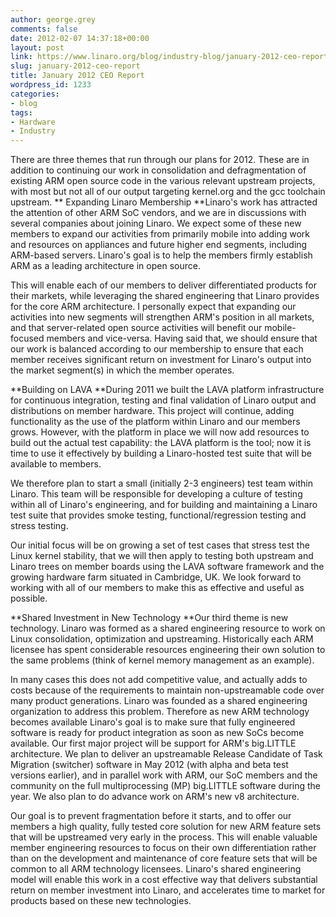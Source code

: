 ```yaml
---
author: george.grey
comments: false
date: 2012-02-07 14:37:18+00:00
layout: post
link: https://www.linaro.org/blog/industry-blog/january-2012-ceo-report/
slug: january-2012-ceo-report
title: January 2012 CEO Report
wordpress_id: 1233
categories:
- blog
tags:
- Hardware
- Industry
---
```


There are three themes that run through our plans for 2012. These are in addition to continuing our work in consolidation and defragmentation of existing ARM open source code in the various relevant upstream projects, with most but not all of our output targeting kernel.org and the gcc toolchain upstream.
**
Expanding Linaro Membership
**Linaro's work has attracted the attention of other ARM SoC vendors, and we are in discussions with several companies about joining Linaro. We expect some of these new members to expand our activities from primarily mobile into adding work and resources on appliances and future higher end segments, including ARM-based servers. Linaro's goal is to help the members firmly establish ARM as a leading architecture in open source.

This will enable each of our members to deliver differentiated products for their markets, while leveraging the shared engineering that Linaro provides for the core ARM architecture. I personally expect that expanding our activities into new segments will strengthen ARM's position in all markets, and that server-related open source activities will benefit our mobile-focused members and vice-versa. Having said that, we should ensure that our work is balanced according to our membership to ensure that each member receives significant return on investment for Linaro's output into the market segment(s) in which the member operates.

**Building on LAVA
**During 2011 we built the LAVA platform infrastructure for continuous integration, testing and final validation of Linaro output and distributions on member hardware. This project will continue, adding functionality as the use of the platform within Linaro and our members grows. However, with the platform in place we will now add resources to build out the actual test capability: the LAVA platform is the tool; now it is time to use it effectively by building a Linaro-hosted test suite that will be available to members.

We therefore plan to start a small (initially 2-3 engineers) test team within Linaro. This team will be responsible for developing a culture of testing within all of Linaro's engineering, and for building and maintaining a Linaro test suite that provides smoke testing, functional/regression testing and stress testing.

Our initial focus will be on growing a set of test cases that stress test the Linux kernel stability, that we will then apply to testing both upstream and Linaro trees on member boards using the LAVA software framework and the growing hardware farm situated in Cambridge, UK. We look forward to working with all of our members to make this as effective and useful as possible.

**Shared Investment in New Technology
**Our third theme is new technology. Linaro was formed as a shared engineering resource to work on Linux consolidation, optimization and upstreaming. Historically each ARM licensee has spent considerable resources engineering their own solution to the same problems (think of kernel memory management as an example).

In many cases this does not add competitive value, and actually adds to costs because of the requirements to maintain non-upstreamable code over many product generations. Linaro was founded as a shared engineering organization to address this problem. Therefore as new ARM technology becomes available Linaro's goal is to make sure that fully engineered software is ready for product integration as soon as new SoCs become available. Our first major project will be support for ARM's big.LITTLE architecture. We plan to deliver an upstreamable Release Candidate of Task Migration (switcher) software in May 2012 (with alpha and beta test versions earlier), and in parallel work with ARM, our SoC members and the community on the full multiprocessing (MP) big.LITTLE software during the year. We also plan to do advance work on ARM's new v8 architecture.

Our goal is to prevent fragmentation before it starts, and to offer our members a high quality, fully tested core solution for new ARM feature sets that will be upstreamed very early in the process. This will enable valuable member engineering resources to focus on their own differentiation rather than on the development and maintenance of core feature sets that will be common to all ARM technology licensees. Linaro's shared engineering model will enable this work in a cost effective way that delivers substantial return on member investment into Linaro, and accelerates time to market for products based on these new technologies.
